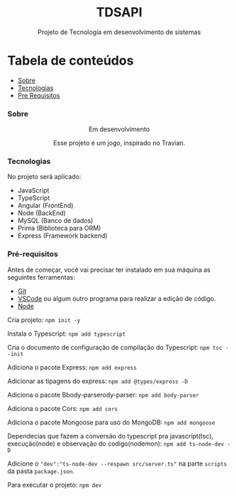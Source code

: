 <h1 align="center">TDSAPI</h1>
<p align="center">Projeto de Tecnologia em desenvolvimento de sistemas</p>

Tabela de conteúdos
=================
<!--ts-->
   * [Sobre](#sobre)
   * [Tecnologias](#tecnologias)
   * [Pre Requisitos](#pré-requisitos)
<!--te-->

### Sobre
<div align="center">
	<p>Em desenvolvimento</p>
	<p>Esse projeto é um jogo, inspirado no Travian.</p>
</div>


### Tecnologias

No projeto será aplicado:
- JavaScript
- TypeScript
- Angular (FrontEnd)
- Node (BackEnd)
- MySQL (Banco de dados)
- Prima (Biblioteca para ORM)
- Express (Framework backend)


### Pré-requisitos

Antes de começar, você vai precisar ter instalado em sua máquina as seguintes ferramentas:<br>
- [Git](https://git-scm.com)<br>
- [VSCode](https://code.visualstudio.com/) ou algum outro programa para realizar a edição de código.<br>
- [Node](https://nodejs.org/)<br>

Cria projeto:
``npm init -y``

Instala o Typescript:
``npm add typescript``

Cria o documento de configuração de compilação do Typescript:
``npm tsc --init``

Adiciona o pacote Express:
``npm add express``

Adicionar as tipagens do express:
``npm add @types/express -D``

Adiciona o pacote Bbody-parserody-parser:
``npm add body-parser``

Adiciona o pacote Cors:
``npm add cors``

Adiciona o pacote Mongoose para uso do MongoDB:
``npm add mongoose``

Dependecias que fazem a conversão do typescript pra javascript(tsc), execução(node) e observação do codigo(nodemon):
``npm add ts-node-dev -D``

Adicione o ``"dev":"ts-node-dev --respawn src/server.ts"`` na parte ``scripts`` da pasta ``package.json``.


Para executar o projeto:
``npm dev``

